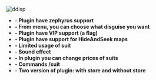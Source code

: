 ![ddisp](https://i.imgur.com/6PTm9D9.png)
* **- Plugin have zephyrus support**
* **- From menu, you can choose what disguise you want** 
* **- Plugin have VIP support (a flag)**
* **- Plugin have support for HideAndSeek maps**
* **- Limited usage of suit**
* **- Sound effect**
* **- In plugin you can change prices of suits**
* **- Commands /suit**
* **- Two version of plugin: with store and without store**
